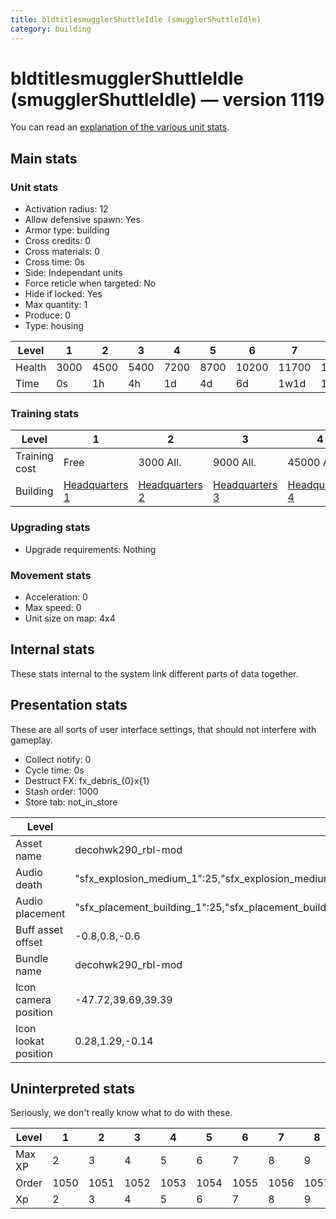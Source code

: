 ```yaml
---
title: bldtitlesmugglerShuttleIdle (smugglerShuttleIdle)
category: building
---
```


# bldtitlesmugglerShuttleIdle (smugglerShuttleIdle) — version 1119

You can read an [explanation  of the various unit stats](unitexplained.md).

## Main stats

### Unit stats

  * Activation radius: 12
  * Allow defensive spawn: Yes
  * Armor type: building
  * Cross credits: 0
  * Cross materials: 0
  * Cross time: 0s
  * Side: Independant units
  * Force reticle when targeted: No
  * Hide if locked: Yes
  * Max quantity: 1
  * Produce: 0
  * Type: housing

|Level |1   |2   |3   |4   |5   |6    |7    |8    |9    |10   |
|------|----|----|----|----|----|-----|-----|-----|-----|-----|
|Health|3000|4500|5400|7200|8700|10200|11700|13200|14700|16200|
|Time  |0s  |1h  |4h  |1d  |4d  |6d   |1w1d |1w3d |1w5d |2w   |


### Training stats

|Level        |1                                |2                                |3                                |4                                |5                                |6                                |7                                |8                                |9                                |10                                |
|-------------|---------------------------------|---------------------------------|---------------------------------|---------------------------------|---------------------------------|---------------------------------|---------------------------------|---------------------------------|---------------------------------|----------------------------------|
|Training cost|Free                             |3000 All.                        |9000 All.                        |45000 All.                       |135000 All.                      |275000 All.                      |750000 All.                      |900000 All.                      |1350000 All.                     |3600000 All.                      |
|Building     |[Headquarters 1](smugglerHQ.html)|[Headquarters 2](smugglerHQ.html)|[Headquarters 3](smugglerHQ.html)|[Headquarters 4](smugglerHQ.html)|[Headquarters 5](smugglerHQ.html)|[Headquarters 6](smugglerHQ.html)|[Headquarters 7](smugglerHQ.html)|[Headquarters 8](smugglerHQ.html)|[Headquarters 9](smugglerHQ.html)|[Headquarters 10](smugglerHQ.html)|


### Upgrading stats

  * Upgrade requirements: Nothing

### Movement stats

  * Acceleration: 0
  * Max speed: 0
  * Unit size on map: 4x4

## Internal stats

These stats internal to the system link different parts of data together.


## Presentation stats

These are all sorts of user interface settings, that should not interfere with gameplay.

  * Collect notify: 0
  * Cycle time: 0s
  * Destruct FX: fx_debris_{0}x{1}
  * Stash order: 1000
  * Store tab: not_in_store

|Level               |1                                                                                                                      |2                                                                                                                      |3                                                                                                                      |4                                                                                                                      |5                                                                                                                      |6                                                                                                                      |7                                                                                                                      |8                                                                                                                      |9                                                                                                                      |10                                                                                                                     |
|--------------------|-----------------------------------------------------------------------------------------------------------------------|-----------------------------------------------------------------------------------------------------------------------|-----------------------------------------------------------------------------------------------------------------------|-----------------------------------------------------------------------------------------------------------------------|-----------------------------------------------------------------------------------------------------------------------|-----------------------------------------------------------------------------------------------------------------------|-----------------------------------------------------------------------------------------------------------------------|-----------------------------------------------------------------------------------------------------------------------|-----------------------------------------------------------------------------------------------------------------------|-----------------------------------------------------------------------------------------------------------------------|
|Asset name          |decohwk290_rbl-mod                                                                                                     |decohwk290_rbl-mod                                                                                                     |decohwk290_rbl-mod                                                                                                     |decoyt2400_rbl-mod                                                                                                     |decoyt2400_rbl-mod                                                                                                     |decoyt2400_rbl-mod                                                                                                     |decoyt2400_rbl-mod                                                                                                     |decoyt2400_rbl-mod                                                                                                     |decoyt2400_rbl-mod                                                                                                     |decoyt2400_rbl-mod                                                                                                     |
|Audio death         |"sfx_explosion_medium_1":25,"sfx_explosion_medium_2":25,"sfx_explosion_medium_3":25,"sfx_explosion_medium_4":73        |"sfx_explosion_medium_1":25,"sfx_explosion_medium_2":25,"sfx_explosion_medium_3":25,"sfx_explosion_medium_4":74        |"sfx_explosion_medium_1":25,"sfx_explosion_medium_2":25,"sfx_explosion_medium_3":25,"sfx_explosion_medium_4":75        |"sfx_explosion_medium_1":25,"sfx_explosion_medium_2":25,"sfx_explosion_medium_3":25,"sfx_explosion_medium_4":76        |"sfx_explosion_medium_1":25,"sfx_explosion_medium_2":25,"sfx_explosion_medium_3":25,"sfx_explosion_medium_4":77        |"sfx_explosion_medium_1":25,"sfx_explosion_medium_2":25,"sfx_explosion_medium_3":25,"sfx_explosion_medium_4":78        |"sfx_explosion_medium_1":25,"sfx_explosion_medium_2":25,"sfx_explosion_medium_3":25,"sfx_explosion_medium_4":79        |"sfx_explosion_medium_1":25,"sfx_explosion_medium_2":25,"sfx_explosion_medium_3":25,"sfx_explosion_medium_4":80        |"sfx_explosion_medium_1":25,"sfx_explosion_medium_2":25,"sfx_explosion_medium_3":25,"sfx_explosion_medium_4":81        |"sfx_explosion_medium_1":25,"sfx_explosion_medium_2":25,"sfx_explosion_medium_3":25,"sfx_explosion_medium_4":82        |
|Audio placement     |"sfx_placement_building_1":25,"sfx_placement_building_2":25,"sfx_placement_building_3":25,"sfx_placement_building_4":63|"sfx_placement_building_1":25,"sfx_placement_building_2":25,"sfx_placement_building_3":25,"sfx_placement_building_4":64|"sfx_placement_building_1":25,"sfx_placement_building_2":25,"sfx_placement_building_3":25,"sfx_placement_building_4":65|"sfx_placement_building_1":25,"sfx_placement_building_2":25,"sfx_placement_building_3":25,"sfx_placement_building_4":66|"sfx_placement_building_1":25,"sfx_placement_building_2":25,"sfx_placement_building_3":25,"sfx_placement_building_4":67|"sfx_placement_building_1":25,"sfx_placement_building_2":25,"sfx_placement_building_3":25,"sfx_placement_building_4":68|"sfx_placement_building_1":25,"sfx_placement_building_2":25,"sfx_placement_building_3":25,"sfx_placement_building_4":69|"sfx_placement_building_1":25,"sfx_placement_building_2":25,"sfx_placement_building_3":25,"sfx_placement_building_4":70|"sfx_placement_building_1":25,"sfx_placement_building_2":25,"sfx_placement_building_3":25,"sfx_placement_building_4":71|"sfx_placement_building_1":25,"sfx_placement_building_2":25,"sfx_placement_building_3":25,"sfx_placement_building_4":72|
|Buff asset offset   |-0.8,0.8,-0.6                                                                                                          |-0.8,0.8,-0.6                                                                                                          |-0.8,0.8,-0.6                                                                                                          |-1.4,0.4,-1.4                                                                                                          |-1.4,0.4,-1.4                                                                                                          |-1.4,0.4,-1.4                                                                                                          |-1.4,0.4,-1.4                                                                                                          |-1.4,0.4,-1.4                                                                                                          |-1.4,0.4,-1.4                                                                                                          |-1.4,0.4,-1.4                                                                                                          |
|Bundle name         |decohwk290_rbl-mod                                                                                                     |decohwk290_rbl-mod                                                                                                     |decohwk290_rbl-mod                                                                                                     |decoyt2400_rbl-mod                                                                                                     |decoyt2400_rbl-mod                                                                                                     |decoyt2400_rbl-mod                                                                                                     |decoyt2400_rbl-mod                                                                                                     |decoyt2400_rbl-mod                                                                                                     |decoyt2400_rbl-mod                                                                                                     |decoyt2400_rbl-mod                                                                                                     |
|Icon camera position|-47.72,39.69,39.39                                                                                                     |-47.72,39.69,39.39                                                                                                     |-47.72,39.69,39.39                                                                                                     |-55.25,46.96,45.45                                                                                                     |-55.25,46.96,45.45                                                                                                     |-55.25,46.96,45.45                                                                                                     |-55.25,46.96,45.45                                                                                                     |-55.25,46.96,45.45                                                                                                     |-55.25,46.96,45.45                                                                                                     |-55.25,46.96,45.45                                                                                                     |
|Icon lookat position|0.28,1.29,-0.14                                                                                                        |0.28,1.29,-0.14                                                                                                        |0.28,1.29,-0.14                                                                                                        |0.8,2.13,-0.73                                                                                                         |0.8,2.13,-0.73                                                                                                         |0.8,2.13,-0.73                                                                                                         |0.8,2.13,-0.73                                                                                                         |0.8,2.13,-0.73                                                                                                         |0.8,2.13,-0.73                                                                                                         |0.8,2.13,-0.73                                                                                                         |


## Uninterpreted stats

Seriously, we don't really know what to do with these.

|Level |1   |2   |3   |4   |5   |6   |7   |8   |9   |10  |
|------|----|----|----|----|----|----|----|----|----|----|
|Max XP|2   |3   |4   |5   |6   |7   |8   |9   |10  |11  |
|Order |1050|1051|1052|1053|1054|1055|1056|1057|1058|1059|
|Xp    |2   |3   |4   |5   |6   |7   |8   |9   |10  |11  |


